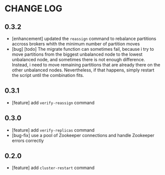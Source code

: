 # CHANGE LOG

## 0.3.2

- [enhancement] updated the `reassign` command to rebalance partitions accross brokers whith the minimum number of partition moves
- [bug] [todo] The migrate function can sometimes fail, because i try to move partitions from the biggest unbalanced node to the lowest unbalanced node, and sometimes there is not enough difference. Instead, i need to move remaining partitions that are already there on the other unbalanced nodes. Nevertheless, if that happens, simply restart the script until the combination fits.

## 0.3.1

- [feature] add `verify-reassign` command

## 0.3.0
- [feature] add `verify-replicas` command
- [bug-fix] use a pool of Zookeeper connections and handle Zookeeper errors correctly

## 0.2.0
- [feature] add `cluster-restart` command
